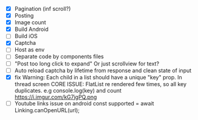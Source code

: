 * [x] Pagination (inf scroll?)
* [x] Posting
* [x] Image count
* [x] Build Android
* [ ] Build iOS
* [x] Captcha
* [ ] Host as env
* [ ] Separate code by components files
* [ ] "Post too long click to expand" Or just scrollview for text?
* [ ] Auto reload captcha by lifetime from response and clean state of input
* [x] fix Warning: Each child in a list should have a unique "key" prop. In thread screen CORE ISSUE: FlatList re
  rendered few times, so all key duplicates. e.g console.log(key) and count https://i.imgur.com/kG7jgPQ.png
* [ ] Youtube links issue on android const supported = await Linking.canOpenURL(url);
